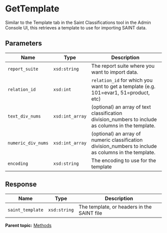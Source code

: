 # GetTemplate

Similar to the Template tab in the Saint Classifications tool in the Admin Console UI, this retrieves a template to use for importing SAINT data.

## Parameters

|Name|Type|Description|
|----|----|-----------|
|`report_suite` |`xsd:string` | The report suite where you want to import data. |
|`relation_id` |`xsd:int` | `relation_id` for which you want to get a template \(e.g. 101=evar1, 51=product, etc\) |
|`text_div_nums` |`xsd:int_array` | \(optional\) an array of text classification division\_numbers to include as columns in the template. |
|`numeric_div_nums` |`xsd:int_array` | \(optional\) an array of numeric classification division\_numbers to include as columns in the template. |
|`encoding` |`xsd:string` | The encoding to use for the template |

## Response

| Name | Type | Description |
|--------|--------|---------------|
|`saint_template` |`xsd:string` | The template, or headers in the SAINT file |

**Parent topic:** [Methods](../methods/c_saint_methods.md)

